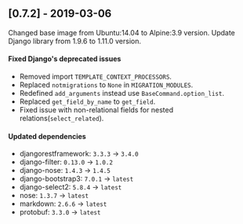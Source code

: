 ## [0.7.2] - 2019-03-06
Changed base image from Ubuntu:14.04 to Alpine:3.9 version. Update Django library from 1.9.6 to 1.11.0 version.

#### Fixed Django's deprecated issues
- Removed import `TEMPLATE_CONTEXT_PROCESSORS`.
- Replaced `notmigrations` to `None` in `MIGRATION_MODULES`.
- Redefined `add_arguments` instead use `BaseCommand.option_list`.
- Replaced `get_field_by_name` to `get_field`.
- Fixed issue with non-relational fields for nested relations(`select_related`).

#### Updated dependencies
- djangorestframework: `3.3.3` -> `3.4.0`
- django-filter: `0.13.0` -> `1.0.2`
- django-nose: `1.4.3` -> `1.4.5`
- django-bootstrap3: `7.0.1` -> `latest`
- django-select2: `5.8.4` -> `latest`
- nose: `1.3.7` -> `latest`
- markdown: `2.6.6` -> `latest`
- protobuf: `3.3.0` -> `latest`
